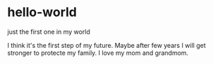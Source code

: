 # hello-world
just the first one in my world

I think it's the first step of my future. Maybe after few years I will get stronger to protecte my family. I love my mom and grandmom.
